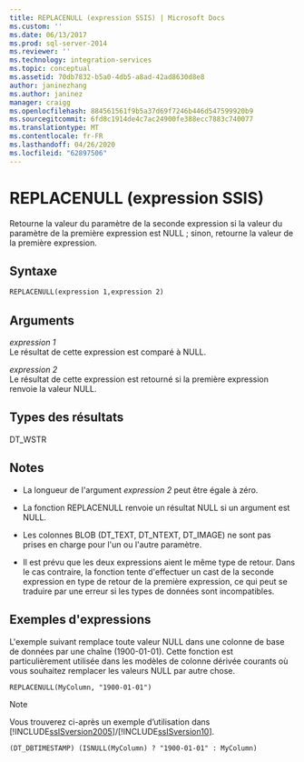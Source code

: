 ```yaml
---
title: REPLACENULL (expression SSIS) | Microsoft Docs
ms.custom: ''
ms.date: 06/13/2017
ms.prod: sql-server-2014
ms.reviewer: ''
ms.technology: integration-services
ms.topic: conceptual
ms.assetid: 70db7832-b5a0-4db5-a8ad-42ad8630d8e8
author: janinezhang
ms.author: janinez
manager: craigg
ms.openlocfilehash: 884561561f9b5a37d69f7246b446d547599920b9
ms.sourcegitcommit: 6fd8c1914de4c7ac24900fe388ecc7883c740077
ms.translationtype: MT
ms.contentlocale: fr-FR
ms.lasthandoff: 04/26/2020
ms.locfileid: "62897506"
---
```

# <a name="replacenull-ssis-expression"></a>REPLACENULL (expression SSIS)
  Retourne la valeur du paramètre de la seconde expression si la valeur du paramètre de la première expression est NULL ; sinon, retourne la valeur de la première expression.  
  
## <a name="syntax"></a>Syntaxe  
  
```vb  
REPLACENULL(expression 1,expression 2)  
```  
  
## <a name="arguments"></a>Arguments  
 *expression 1*  
 Le résultat de cette expression est comparé à NULL.  
  
 *expression 2*  
 Le résultat de cette expression est retourné si la première expression renvoie la valeur NULL.  
  
## <a name="result-types"></a>Types des résultats  
 DT_WSTR  
  
## <a name="remarks"></a>Notes  
  
-   La longueur de l'argument *expression 2* peut être égale à zéro.  
  
-   La fonction REPLACENULL renvoie un résultat NULL si un argument est NULL.  
  
-   Les colonnes BLOB (DT_TEXT, DT_NTEXT, DT_IMAGE) ne sont pas prises en charge pour l'un ou l'autre paramètre.  
  
-   Il est prévu que les deux expressions aient le même type de retour. Dans le cas contraire, la fonction tente d'effectuer un cast de la seconde expression en type de retour de la première expression, ce qui peut se traduire par une erreur si les types de données sont incompatibles.  
  
## <a name="expression-examples"></a>Exemples d'expressions  
 L'exemple suivant remplace toute valeur NULL dans une colonne de base de données par une chaîne (1900-01-01). Cette fonction est particulièrement utilisée dans les modèles de colonne dérivée courants où vous souhaitez remplacer les valeurs NULL par autre chose.  
  
```  
REPLACENULL(MyColumn, "1900-01-01")  
```  
  
> [!NOTE]  
>  Vous trouverez ci-après un exemple d’utilisation dans [!INCLUDE[ssISversion2005](../../includes/ssisversion2005-md.md)]/[!INCLUDE[ssISversion10](../../includes/ssisversion10-md.md)].  
  
```  
(DT_DBTIMESTAMP) (ISNULL(MyColumn) ? "1900-01-01" : MyColumn)   
```  
  
  
